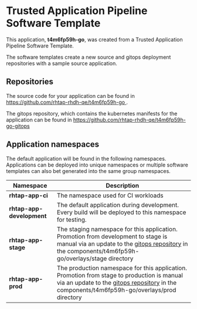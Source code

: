 # Trusted Application Pipeline Software Template

This application, **t4m6fp59h-go**, was created from a Trusted Application Pipeline Software Template.

The software templates create a new source and gitops deployment repositories with a sample source application. 

## Repositories

The source code for your application can be found in [https://github.com/rhtap-rhdh-qe/t4m6fp59h-go ](https://github.com/rhtap-rhdh-qe/t4m6fp59h-go ).
 
The gitops repository, which contains the kubernetes manifests for the application can be found in 
[https://github.com/rhtap-rhdh-qe/t4m6fp59h-go-gitops ](https://github.com/rhtap-rhdh-qe/t4m6fp59h-go-gitops ) 

## Application namespaces 

The default application will be found in the following namespaces. Applications can be deployed into unique namespaces or multiple software templates can also bet generated into the same group namespaces.  

|  Namespace   |  Description   |  
| -------- | -------- |
| **rhtap-app-ci** | The namespace used for CI workloads |
| **rhtap-app-development** | The default application during development. Every build will be deployed to this namespace for testing. |
| **rhtap-app-stage** | The staging namespace for this application. Promotion from development to stage is manual via an update to the [gitops repository](https://github.com/rhtap-rhdh-qe/t4m6fp59h-go-gitops ) in the components/t4m6fp59h-go/overlays/stage directory |
| **rhtap-app-prod** | The production namespace for this application. Promotion from stage to production is manual via an update to the [gitops repository](https://github.com/rhtap-rhdh-qe/t4m6fp59h-go-gitops ) in the components/t4m6fp59h-go/overlays/prod directory |